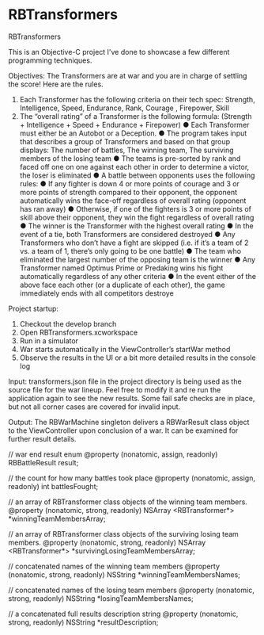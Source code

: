 # RBTransformers
RBTransformers

This is an Objective-C project I've done to showcase a few different programming techniques. 

Objectives:
The Transformers are at war and  you  are in charge of settling the score! Here are the rules.

1. Each Transformer has the following criteria on their tech spec: Strength, Intelligence, Speed, Endurance, Rank, Courage , Firepower, Skill
2. The “overall rating” of a Transformer is the following formula: (Strength + Intelligence + Speed + Endurance + Firepower)
● Each Transformer must either be an Autobot or a Deception.
● The program takes input that describes a group of Transformers and based on that group displays: The number of battles, The winning team, The surviving members of the losing team
● The teams is pre-sorted by rank and faced off one on one against each other in order to determine a victor, the loser is eliminated
● A battle between opponents uses the following rules:
● If any fighter is down 4 or more points of courage and 3 or more points of strength compared to their opponent, the opponent automatically wins the face-off regardless of overall rating (opponent has ran away)
● Otherwise, if one of the fighters is 3 or more points of skill above their opponent, they win the fight regardless of overall rating
● The winner is the Transformer with the highest overall rating
● In the event of a tie, both Transformers are considered destroyed
● Any Transformers who don’t have a fight are skipped (i.e. if it’s a team of 2 vs. a team of 1, there’s only going to be one battle)
● The team who eliminated the largest number of the opposing team is the winner
● Any Transformer named Optimus Prime or Predaking wins his fight automatically regardless of any other criteria
● In the event either of the above face each other (or a duplicate of each other), the game immediately ends with all competitors destroye


Project startup:
1. Checkout the develop branch
2. Open RBTransformers.xcworkspace
3. Run in a simulator
4. War starts automatically in the ViewController’s startWar method
5. Observe the results in the UI or a bit more detailed results in the console log


Input: 
transformers.json file in the project directory is being used as the source file for the war lineup. Feel free to modify it and re run the application again to see the new results.
Some fail safe checks are in place, but not all corner cases are covered for invalid input.


Output:
The RBWarMachine singleton delivers a RBWarResult class object to the ViewController upon conclusion of a war. It can be examined for further result details.

// war end result enum
@property (nonatomic, assign, readonly) RBBattleResult result;

// the count for how many battles took place
@property (nonatomic, assign, readonly) int battlesFought;

// an array of RBTransformer class objects of the winning team members.
@property (nonatomic, strong, readonly) NSArray <RBTransformer*> *winningTeamMembersArray;

// an array of RBTransformer class objects of the surviving losing team members.
@property (nonatomic, strong, readonly) NSArray <RBTransformer*> *survivingLosingTeamMembersArray;

// concatenated names of the winning team members
@property (nonatomic, strong, readonly) NSString *winningTeamMembersNames;

// concatenated names of the losing team members
@property (nonatomic, strong, readonly) NSString *losingTeamMembersNames;

// a concatenated full results description string
@property (nonatomic, strong, readonly) NSString *resultDescription;

